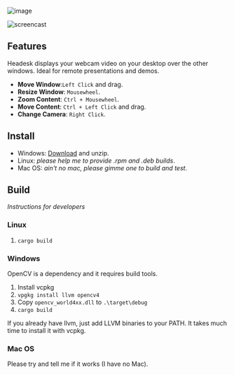 ![image](https://user-images.githubusercontent.com/692124/132104593-6400eff5-75e4-412d-8499-b5dabd7d81f5.png)

![screencast](https://user-images.githubusercontent.com/692124/132104445-1d946673-0c8f-47cb-93c4-2577e76342c0.gif)

## Features

Headesk displays your webcam video on your desktop over the other windows. Ideal for remote presentations and demos.

* **Move Window**:`Left Click` and drag.
* **Resize Window**: `Mousewheel`.
* **Zoom Content**: `Ctrl + Mousewheel`.
* **Move Content**: `Ctrl + Left Click` and drag.
* **Change Camera**: `Right Click`.

## Install

* Windows: [Download](https://github.com/lbovet/headesk/releases) and unzip.
* Linux: _please help me to provide .rpm and .deb builds_.
* Mac OS: _ain't no mac, please gimme one to build and test_.

## Build
_Instructions for developers_

### Linux

1. `cargo build`

### Windows

OpenCV is a dependency and it requires build tools.

1. Install vcpkg
2. `vpgkg install llvm opencv4`
3. Copy `opencv_world4xx.dll` to `.\target\debug`
4. `cargo build`

If you already have llvm, just add LLVM binaries to your PATH. It takes much time to install it with vcpkg.

### Mac OS

Please try and tell me if it works (I have no Mac).
